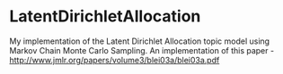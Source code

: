 # LatentDirichletAllocation
My implementation of the Latent Dirichlet Allocation topic model using Markov Chain Monte Carlo Sampling. An implementation of this paper - http://www.jmlr.org/papers/volume3/blei03a/blei03a.pdf
